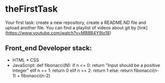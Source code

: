 # theFirstTask
Your first task: create a new repository, create a README.ND file and upload another file.
You can find a playlist of videos about git by [link] (https://www.youtube.com/watch?v=MB8B4Y9Io18)
## Front_end Developer stack:
* HTML
﻿﻿* CSS
* JavaScript:
def fibonacci(N):
    if n <= 0:
        return "Input should be a positive integer"
    elif n == 1:
        return 0
    elif n == 2:
        return 1
    else:
        return fibonacci(n-1) + fibonacci(n-2)
